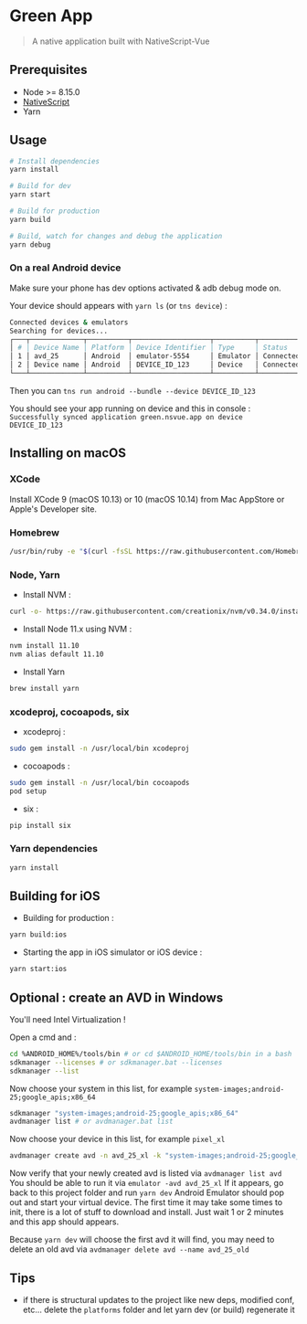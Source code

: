 # Green App

> A native application built with NativeScript-Vue

## Prerequisites

* Node >= 8.15.0
* [NativeScript](https://docs.nativescript.org/angular/start/quick-setup)
* Yarn

## Usage

```bash
# Install dependencies
yarn install

# Build for dev
yarn start

# Build for production
yarn build

# Build, watch for changes and debug the application
yarn debug
```

### On a real Android device

Make sure your phone has dev options activated & adb debug mode on.

Your device should appears with `yarn ls` (or `tns device`) :

```bash
Connected devices & emulators
Searching for devices...
┌───┬─────────────┬──────────┬───────────────────┬──────────┬───────────┐
│ # │ Device Name │ Platform │ Device Identifier │ Type     │ Status    │
│ 1 │ avd_25      │ Android  │ emulator-5554     │ Emulator │ Connected │
│ 2 │ Device name │ Android  │ DEVICE_ID_123     │ Device   │ Connected │
└───┴─────────────┴──────────┴───────────────────┴──────────┴───────────┘
```

Then you can `tns run android --bundle --device DEVICE_ID_123`

You should see your app running on device and this in console : `Successfully synced application green.nsvue.app on device DEVICE_ID_123`

## Installing on macOS

### XCode

Install XCode 9 (macOS 10.13) or 10 (macOS 10.14) from Mac AppStore or Apple's Developer site.

### Homebrew

```bash
/usr/bin/ruby -e "$(curl -fsSL https://raw.githubusercontent.com/Homebrew/install/master/install)"
```

### Node, Yarn

* Install NVM :

```bash
curl -o- https://raw.githubusercontent.com/creationix/nvm/v0.34.0/install.sh | bash
```

* Install Node 11.x using NVM :

```bash
nvm install 11.10
nvm alias default 11.10
```

* Install Yarn

```bash
brew install yarn
```

### xcodeproj, cocoapods, six

* xcodeproj :

```bash
sudo gem install -n /usr/local/bin xcodeproj
```

* cocoapods :

```bash
sudo gem install -n /usr/local/bin cocoapods
pod setup
```

* six :

```bash
pip install six
```

### Yarn dependencies

```bash
yarn install
```

## Building for iOS

* Building for production :

```bash
yarn build:ios
```

* Starting the app in iOS simulator or iOS device :

```bash
yarn start:ios
```

## Optional : create an AVD in Windows

You'll need Intel Virtualization !

Open a cmd and :

```bash
cd %ANDROID_HOME%/tools/bin # or cd $ANDROID_HOME/tools/bin in a bash
sdkmanager --licenses # or sdkmanager.bat --licenses
sdkmanager --list
```

Now choose your system in this list, for example `system-images;android-25;google_apis;x86_64`

```bash
sdkmanager "system-images;android-25;google_apis;x86_64"
avdmanager list # or avdmanager.bat list
```

Now choose your device in this list, for example `pixel_xl`

```bash
avdmanager create avd -n avd_25_xl -k "system-images;android-25;google_apis;x86_64" -d pixel_xl # or avdmanager.bat ...
```

Now verify that your newly created avd is listed via `avdmanager list avd`
You should be able to run it via `emulator -avd avd_25_xl`
If it appears, go back to this project folder and run `yarn dev`
Android Emulator should pop out and start your virtual device.
The first time it may take some times to init, there is a lot of stuff to download and install.
Just wait 1 or 2 minutes and this app should appears.

Because `yarn dev` will choose the first avd it will find, you may need to delete an old avd via `avdmanager delete avd --name avd_25_old`

## Tips

* if there is structural updates to the project like new deps, modified conf, etc... delete the `platforms` folder and let yarn dev (or build) regenerate it
